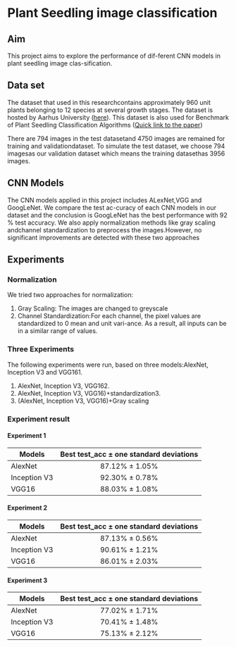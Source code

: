# Plant Seedling image classification

## Aim
This project aims to explore the performance of dif-ferent CNN models in plant seedling image clas-sification.

## Data set
The dataset that used in this researchcontains approximately 960 unit plants belonging to 12 species at several growth stages.
The dataset is hosted by Aarhus University ([here](https://vision.eng.au.dk/plant-seedlings-dataset/)). This dataset is also used for Benchmark of Plant Seedling Classification Algorithms ([Quick link to the paper](https://arxiv.org/abs/1711.05458))

There are 794 images in the test datasetand 4750 images are remained for training and validationdataset. To simulate the test dataset, we choose 794 imagesas our validation dataset which means the training datasethas 3956 images. 

## CNN Models
The CNN models applied in this project includes ALexNet,VGG and GoogLeNet. 
We compare the test ac-curacy of each CNN models in our dataset and the conclusion is GoogLeNet has the best performance with 92 % test accuracy.  We also apply normalization methods like gray scaling andchannel standardization to preprocess the images.However, no significant improvements are detected with these two approaches

## Experiments

### Normalization
We tried two approaches for normalization:

1. Gray Scaling: The images are changed to greyscale
2. Channel  Standardization:For each channel, the pixel values are standardized to 0 mean and unit vari-ance. As a result, all inputs can be in a similar range of values.

### Three Experiments
The following experiments were run, based on three models:AlexNet, Inception V3 and VGG161. 

1. AlexNet, Inception V3, VGG162.  
2. AlexNet, Inception V3, VGG16)+standardization3.  
3. (AlexNet, Inception V3, VGG16)+Gray scaling

### Experiment result
#### Experiment 1

| Models | Best test\_acc ± one standard deviations |
| -----  | :-----: |
| AlexNet | 87.12\% ± 1.05\% |
| Inception V3 | 92.30\% ± 0.78\% |
| VGG16 | 88.03\% ± 1.08\% |

#### Experiment 2

| Models | Best test\_acc ± one standard deviations |
| -----  | :-----: |
| AlexNet | 87.13\% ± 0.56\% |
| Inception V3 | 90.61\% ± 1.21\% |
| VGG16 | 86.01\% ± 2.03\% |

#### Experiment 3

| Models | Best test\_acc ± one standard deviations |
| -----  | :-----: |
| AlexNet | 77.02\% ± 1.71\% |
| Inception V3 | 70.41\% ± 1.48\% |
| VGG16 | 75.13\% ± 2.12\% |


